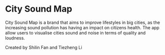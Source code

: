 City Sound Map
=========

City Sound Map is a brand that aims to improve lifestyles in big cities, as the increasing sound pollution has having an impact on citizens health. The app allow users to visualise cities sound and noise in terms of quality and loudness.

Created by Shilin Fan and Tiezheng Li
